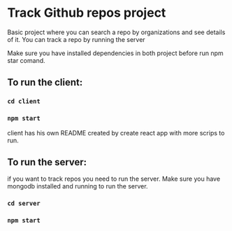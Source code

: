 # Track Github repos project

Basic project where you can search a repo by organizations and see details of it. You can track a repo by running the server

Make sure you have installed dependencies in both project before run npm star comand.

## To run the client:

### `cd client`
### `npm start`

client has his own README created by create react app with more scrips to run.

## To run the server:

if you want to track repos you need to run the server.
Make sure you have mongodb installed and running to run the server.


### `cd server`
### `npm start`
